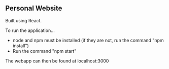 ## Personal Website

Built using React.

To run the application...
- node and npm must be installed (if they are not, run the command "npm install")
- Run the command "npm start"

The webapp can then be found at localhost:3000
